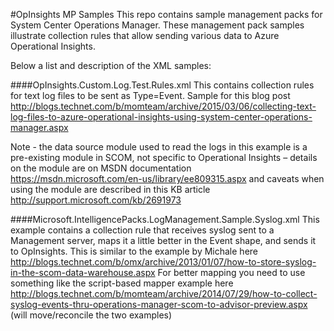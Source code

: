 #OpInsights MP Samples
This repo contains sample management packs for System Center Operations Manager. These management pack samples illustrate collection rules that allow sending various data to Azure Operational Insights.

Below a list and description of the XML samples:

####OpInsights.Custom.Log.Test.Rules.xml 
This contains collection rules for text log files to be sent as Type=Event. Sample for this blog post http://blogs.technet.com/b/momteam/archive/2015/03/06/collecting-text-log-files-to-azure-operational-insights-using-system-center-operations-manager.aspx

Note - the data source module used to read the logs in this example is a pre-existing module in SCOM, not specific to Operational Insights – details on the module are on MSDN documentation https://msdn.microsoft.com/en-us/library/ee809315.aspx and caveats when using the module are described in this KB article http://support.microsoft.com/kb/2691973

####Microsoft.IntelligencePacks.LogManagement.Sample.Syslog.xml
This example contains a collection rule that receives syslog sent to a Management server, maps it a little better in the Event shape, and sends it to OpInsights. This is similar to the example by Michale here http://blogs.technet.com/b/omx/archive/2013/01/07/how-to-store-syslog-in-the-scom-data-warehouse.aspx
For better mapping you need to use something like the script-based mapper example here http://blogs.technet.com/b/momteam/archive/2014/07/29/how-to-collect-syslog-events-thru-operations-manager-scom-to-advisor-preview.aspx (will move/reconcile the two examples)
